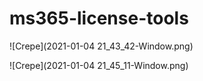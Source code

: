 # ms365-license-tools


![Crepe](2021-01-04 21_43_42-Window.png)


![Crepe](2021-01-04 21_45_11-Window.png)
